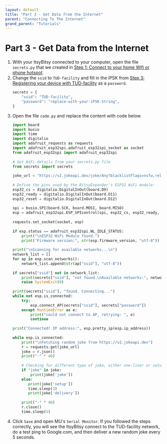 ```yaml
---
layout: default
title: "Part 3 - Get Data from the Internet"
parent: "Connecting To The Internet"
grand_parent: "Tutorials"
---
```


# Part 3 - Get Data from the Internet

1.  With your ItsyBitsy connected to your computer, open the file `secrets.py` that we created in [Step 1: Connect to your home Wifi or phone hotspot](/docs/tutorials/03-connect-to-the-internet/step-1).
2.  Change the `ssid` to `TUD-facility` and fill in the iPSK from [Step 3: Registering your device with TUD-facility](/docs/tutorials/03-connect-to-the-internet/step-3) as a `password`.
    ```python
    secrets = {
        "ssid": "TUD-facility",
        "password": "replace-with-your-iPSK-String",
    }
    ```
3.  Open the file `code.py` and replace the content with code below.
    ```python
    import board
    import busio
    import time
    import digitalio
    import adafruit_requests as requests
    import adafruit_esp32spi.adafruit_esp32spi_socket as socket
    from adafruit_esp32spi import adafruit_esp32spi
     
    # Get WiFi details from your secrets.py file
    from secrets import secrets
       
    joke_url = "https://v2.jokeapi.dev/joke/Any?blacklistFlags=nsfw,religious,political,racist,sexist,explicit"
       
    # Define the pins used by the BitsyExpander's ESP32 WiFi module:
    esp32_cs = digitalio.DigitalInOut(board.D9)
    esp32_ready = digitalio.DigitalInOut(board.D11)
    esp32_reset = digitalio.DigitalInOut(board.D12)
       
    spi = busio.SPI(board.SCK, board.MOSI, board.MISO)
    esp = adafruit_esp32spi.ESP_SPIcontrol(spi, esp32_cs, esp32_ready, esp32_reset)
       
    requests.set_socket(socket, esp)
       
    if esp.status == adafruit_esp32spi.WL_IDLE_STATUS:
        print("\nESP32 WiFi Module found.")
        print("Firmware version:", str(esp.firmware_version, "utf-8"))
       
    print("\nScanning for available networks...\n")
    network_list = []
    for ap in esp.scan_networks():
        network_list.append(str(ap["ssid"], "utf-8"))
          
    if secrets["ssid"] not in network_list:
        print(secrets["ssid"], "not found.\nAvailable networks:", network_list) 
        raise SystemExit(0)
       
    print(secrets["ssid"], "found. Connecting...")
    while not esp.is_connected:
        try:
            esp.connect_AP(secrets["ssid"], secrets["password"])
        except RuntimeError as e:
            print("could not connect to AP, retrying: ", e)
            continue
       
    print("Connected! IP address:", esp.pretty_ip(esp.ip_address))
       
    while esp.is_connected:
        print("\nFetching random joke from https://v2.jokeapi.dev")
        r = requests.get(joke_url)
        joke = r.json()
        print("-" * 40)
             
        # Checking for different type of joke, either one-liner or setup and delivery joke
        if "joke" in joke:
            print(joke['joke'])
        else:
           print(joke['setup'])
           time.sleep(3)
           print(joke['delivery'])
       
        print("-" * 40)
        r.close()
        time.sleep(5)
    ```
4. Click `Save` and open MU's `Serial Monitor`. If you followed the steps correctly, you will see the ItsyBitsy connect to the TUD-facility network, do a test ping to Google.com, and then deliver a new random joke every 5 seconds.
